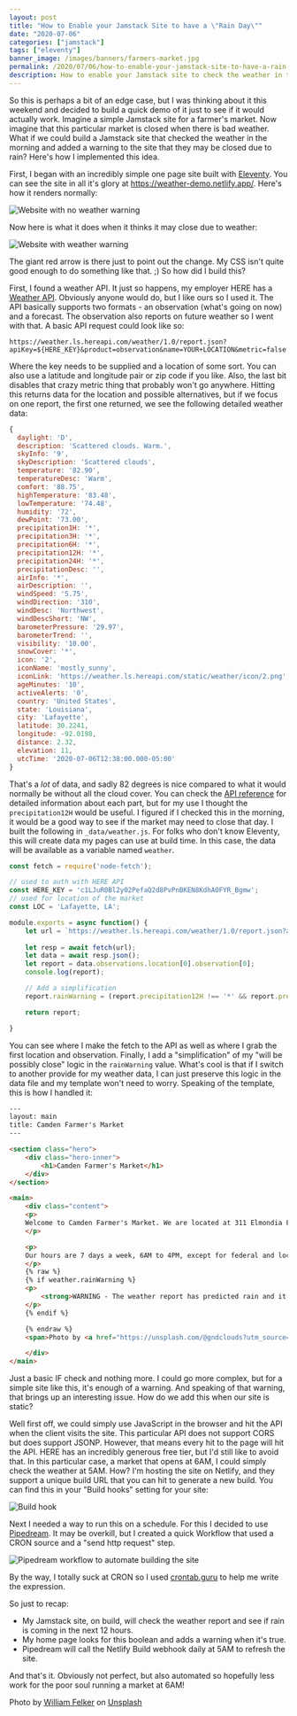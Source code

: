 ```yaml
---
layout: post
title: "How to Enable your Jamstack Site to have a \"Rain Day\""
date: "2020-07-06"
categories: ["jamstack"]
tags: ["eleventy"]
banner_image: /images/banners/farmers-market.jpg
permalink: /2020/07/06/how-to-enable-your-jamstack-site-to-have-a-rain-day
description: How to enable your Jamstack site to check the weather in the morning
---
```


So this is perhaps a bit of an edge case, but I was thinking about it this weekend and decided to build a quick demo of it just to see if it would actually work. Imagine a simple Jamstack site for a farmer's market. Now imagine that this particular market is closed when there is bad weather. What if we could build a Jamstack site that checked the weather in the morning and added a warning to the site that they may be closed due to rain? Here's how I implemented this idea.

First, I began with an incredibly simple one page site built with [Eleventy](https://www.11ty.dev/). You can see the site in all it's glory at <https://weather-demo.netlify.app/>. Here's how it renders normally:

<p>
<img data-src="https://static.raymondcamden.com/images/2020/07/w1.jpg" alt="Website with no weather warning" class="lazyload imgborder imgcenter">
</p>

Now here is what it does when it thinks it may close due to weather:

<p>
<img data-src="https://static.raymondcamden.com/images/2020/07/w2.jpg" alt="Website with weather warning" class="lazyload imgborder imgcenter">
</p>

The giant red arrow is there just to point out the change. My CSS isn't quite good enough to do something like that. ;) So how did I build this?

First, I found a weather API. It just so happens, my employer HERE has a [Weather API](https://developer.here.com/documentation/destination-weather/dev_guide/topics/overview.html). Obviously anyone would do, but I like ours so I used it. The API basically supports two formats - an observation (what's going on now) and a forecast. The observation also reports on future weather so I went with that. A basic API request could look like so:

```
https://weather.ls.hereapi.com/weather/1.0/report.json?apiKey=${HERE_KEY}&product=observation&name=YOUR+LOCATION&metric=false
```

Where the key needs to be supplied and a location of some sort. You can also use a latitude and longitude pair or zip code if you like. Also, the last bit disables that crazy metric thing that probably won't go anywhere. Hitting this returns data for the location and possible alternatives, but if we focus on one report, the first one returned, we see the following detailed weather data:

```js
{
  daylight: 'D',
  description: 'Scattered clouds. Warm.',
  skyInfo: '9',
  skyDescription: 'Scattered clouds',
  temperature: '82.90',
  temperatureDesc: 'Warm',
  comfort: '88.75',
  highTemperature: '83.48',
  lowTemperature: '74.48',
  humidity: '72',
  dewPoint: '73.00',
  precipitation1H: '*',
  precipitation3H: '*',
  precipitation6H: '*',
  precipitation12H: '*',
  precipitation24H: '*',
  precipitationDesc: '',
  airInfo: '*',
  airDescription: '',
  windSpeed: '5.75',
  windDirection: '310',
  windDesc: 'Northwest',
  windDescShort: 'NW',
  barometerPressure: '29.97',
  barometerTrend: '',
  visibility: '10.00',
  snowCover: '*',
  icon: '2',
  iconName: 'mostly_sunny',
  iconLink: 'https://weather.ls.hereapi.com/static/weather/icon/2.png',
  ageMinutes: '10',
  activeAlerts: '0',
  country: 'United States',
  state: 'Louisiana',
  city: 'Lafayette',
  latitude: 30.2241,
  longitude: -92.0198,
  distance: 2.32,
  elevation: 11,
  utcTime: '2020-07-06T12:38:00.000-05:00'
}
```

That's a *lot* of data, and sadly 82 degrees is nice compared to what it would normally be without all the cloud cover. You can check the [API reference](https://developer.here.com/documentation/destination-weather/dev_guide/topics/resource-response-type-report.html) for detailed information about each part, but for my use I thought the `precipitation12H` would be useful. I figured if I checked this in the morning, it would be a good way to see if the market may need to close that day. I built the following in `_data/weather.js`. For folks who don't know Eleventy, this will create data my pages can use at build time. In this case, the data will be available as a variable named `weather`.

```js
const fetch = require('node-fetch');

// used to auth with HERE API
const HERE_KEY = 'c1LJuR0Bl2y02PefaQ2d8PvPnBKEN8KdhAOFYR_Bgmw';
// used for location of the market
const LOC = 'Lafayette, LA';

module.exports = async function() {
	let url = `https://weather.ls.hereapi.com/weather/1.0/report.json?apiKey=${HERE_KEY}&product=observation&name=${encodeURIComponent(LOC)}&metric=false`;
	
	let resp = await fetch(url);
	let data = await resp.json();
	let report = data.observations.location[0].observation[0];
	console.log(report);

	// Add a simplification
	report.rainWarning = (report.precipitation12H !== '*' && report.precipitation12H > 0.02);

	return report;

}
```

You can see where I make the fetch to the API as well as where I grab the first location and observation. Finally, I add a "simplification" of my "will be possibly close" logic in the `rainWarning` value. What's cool is that if I switch to another provide for my weather data, I can just preserve this logic in the data file and my template won't need to worry. Speaking of the template, this is how I handled it:

```html
---
layout: main
title: Camden Farmer's Market
---

<section class="hero">
	<div class="hero-inner">
		<h1>Camden Farmer's Market</h1>
	</div>
</section>

<main>
	<div class="content">
	<p>
	Welcome to Camden Farmer's Market. We are located at 311 Elmondia Falling Street, Lafayette, LA 70508.
	</p>

	<p>
	Our hours are 7 days a week, 6AM to 4PM, except for federal and local holidays. <strong>Closed during inclement weather!</strong>
	</p>
	{% raw %}
	{% if weather.rainWarning %}
	<p>
		<strong>WARNING - The weather report has predicted rain and it is likely we will be closed.</strong>
	</p>
	{% endif %}

	{% endraw %}	
	<span>Photo by <a href="https://unsplash.com/@gndclouds?utm_source=unsplash&amp;utm_medium=referral&amp;utm_content=creditCopyText">William Felker</a> on <a href="https://unsplash.com/s/photos/farmers-market?utm_source=unsplash&amp;utm_medium=referral&amp;utm_content=creditCopyText">Unsplash</a></span>

	</div>
</main>
```

Just a basic IF check and nothing more. I could go more complex, but for a simple site like this, it's enough of a warning. And speaking of that warning, that brings up an interesting issue. How do we add this when our site is static?

Well first off, we could simply use JavaScript in the browser and hit the API when the client visits the site. This particular API does not support CORS but does support JSONP. However, that means every hit to the page will hit the API. HERE has an incredibly generous free tier, but I'd still like to avoid that. In this particular case, a market that opens at 6AM, I could simply check the weather at 5AM. How? I'm hosting the site on Netlify, and they support a unique build URL that you can hit to generate a new build. You can find this in your "Build hooks" setting for your site:

<p>
<img data-src="https://static.raymondcamden.com/images/2020/07/w3.jpg" alt="Build hook" class="lazyload imgborder imgcenter">
</p>

Next I needed a way to run this on a schedule. For this I decided to use [Pipedream](https://pipedream.com/). It may be overkill, but I created a quick Workflow that used a CRON source and a "send http request" step.

<p>
<img data-src="https://static.raymondcamden.com/images/2020/07/w4.jpg" alt="Pipedream workflow to automate building the site" class="lazyload imgborder imgcenter">
</p>

By the way, I totally suck at CRON so I used [crontab.guru](https://crontab.guru/) to help me write the expression.

So just to recap:

* My Jamstack site, on build, will check the weather report and see if rain is coming in the next 12 hours.
* My home page looks for this boolean and adds a warning when it's true.
* Pipedream will call the Netlify Build webhook daily at 5AM to refresh the site.

And that's it. Obviously not perfect, but also automated so hopefully less work for the poor soul running a market at 6AM!

<span>Photo by <a href="https://unsplash.com/@gndclouds?utm_source=unsplash&amp;utm_medium=referral&amp;utm_content=creditCopyText">William Felker</a> on <a href="https://unsplash.com/@gndclouds?utm_source=unsplash&amp;utm_medium=referral&amp;utm_content=creditCopyText">Unsplash</a></span>